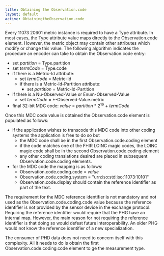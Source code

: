 ```yaml
---
title: Obtaining the Observation.code
layout: default
active: ObtainingtheObservation-code
---
```


Every 11073 20601 metric instance is required to have a Type attribute. In most cases, the Type attribute value maps directly to the Observation.code element. However, the metric object may contain other attributes which modify or change this value. The following algorithm indicates the procedure an encoder can take to obtain the Observation.code entry:

* set *partition* = Type.partition
* set *termCode* = Type.code
* if there is a Metric-Id attribute:
  * set *termCode* = Metric-Id
  * if there is a Metric-Id-Partition attribute:
    * set *partition* = Metric-Id-Partition
* if there is a Nu-Observed-Value or Enum-Observed-Value
  * set *termCode* = *-Observed-Value.metric
* final 32-bit MDC code: *value* = *partition* * 2<sup>16</sup> + *termCode*

Once this MDC code value is obtained the Observation.code element is populated as follows:

* if the application wishes to transcode this MDC code into other coding systems the application is free to do so but
  * the MDC code shall be in the first Observation.code.coding element
  * if the code matches one of the FHIR LOINC magic codes, the LOINC magic code shall be in the second Observation.code.coding element
  * any other coding translations desired are placed in subsequent Observation.code.coding elements.
* for the MDC code the mapping is as follows:
  * Observation.code.coding.code = *value*
  * Observation.code.coding.system = "urn:iso:std:iso:11073:10101"
  * Observation.code.display should contain the reference identifier as part of the text.
  
The requirement for the MDC reference identifier is not mandatory and not used as the Observation.code.coding.code value because the reference identifier is not provided by the sensor device in the exchange protocol. Requiring the reference identifier would require that the PHG have an internal map. However, the main reason for not requiring the reference identifier is that doing so would defeat future interoperability. An older PHG would not know the reference identifier of a new specialization.
  
The consumer of PHD data does not need to concern itself with this complexity. All it needs to do is obtain the first Observation.code.coding.code element to ge the measurement type.